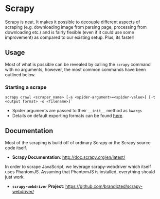 # Scrapy

Scrapy is neat. It makes it possible to decouple different aspects of scraping
(e.g. downloading image from parsing page, processing from downloading etc.)
and is fairly flexible (even if it could use some improvement) as compared to
our existing setup. Plus, its faster!

## Usage

Most of what is possible can be revealed by calling the `scrapy` command with no
 arguments, however, the most common commands have been outlined below.

### Starting a scrape

    scrapy crawl <scraper_name> [-a <spider-argument>=<spider-value>] [-t <output format> -o <filename>]`

- Spider arguments are passed to their `__init__` method as `kwargs`
- Details on default exporting formats can be found [here](http://doc.scrapy.org/en/latest/topics/feed-exports.html#feed-exporters-base).

## Documentation

Most of the scraping is build off of ordinary Scrapy or the Scrapy source
code itself.

- **Scrapy Documentation**: http://doc.scrapy.org/en/latest/

In order to scrape JavaScript, we leverage scrapy-webdriver which itself uses
PhantomJS. Assuming that PhantomJS is installed, everything should just work.

- **`scrapy-webdriver` Project**: https://github.com/brandicted/scrapy-webdriver/
